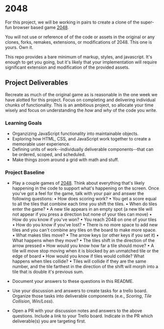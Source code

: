# 2048
For this project, we will be working in pairs to create a clone of the super-fun browser based game [2048](http://gabrielecirulli.github.io/2048/).

You will not use or reference of of the code or assets in the original or any clones, forks, remakes, extensions, or modifications of 2048. This one is yours. Own it.

This repo provides a bare minimum of markup, styles, and javascript. It's enough to get you going, but it's likely that your implementation will require significant extension and modification of the provided assets.

## Project Deliverables
Recreate as much of the original game as is reasonable in the one week we have alotted for this project. Focus on completing and delivering individual chunks of functionality. This is an ambitious project, so allocate your time wisely and focus on understanding the _how_ and _why_ of the code you write.

### Learning Goals
- Organzizing JavaScript functionality into maintainable objects.
- Exploring how HTML, CSS, and JavaScript work together to create a memorable user experience.
- Defining units of work--individually deliverable components--that can be ordered, scoped, and scheduled.
- Make things zoom around a grid with math and stuff.

### Project Baseline
- Play a couple games of [2048](http://gabrielecirulli.github.io/2048/). Think about everything that's likely happening in the code to support what's happening on the screen. Once you've got a feel for the game, talk with your pair and answer the following questions:
• How does scoring work?
• You get a score equal to all the tiles that combine each time you shift the tiles.
• When do tiles enter the game?
• A new tile appears in an empty spot (a new tile will not appear if you press a direction but none of your tiles can move)
• How do you know if you've won?
• You reach 2048 on one of your tiles
• How do you know if you've lost?
• There is no more space to add new tiles and you can't combine any tiles on the board to make more space.
• What makes tiles move?
• The arrow keys (or other keys if you set it)
• What happens when they move?
• The tiles shift in the direction of the arrow pressed
• How would you know how far a tile should move?
• A tile will move stop moving when it is blocked by an unmatched tile or the edge of board
• How would you know if tiles would collide? What happens when tiles collide?
• Tiles will collide if they are the same number, and the tile farthest in the direction of the shift will morph into a tile that is double it's previous sum.


- Document your answers to these questions in this README.
- Use your discussion and answers to create tasks for a trello board. Organize those tasks into deliverable components (e.e., _Scoring_, _Tile Collision_, _Win/Loss_).
- Open a PR with your discussion notes and answers to the above questions. Include a link to your Trello board. Indicate in the PR which deliverable(s) you are targeting first.
